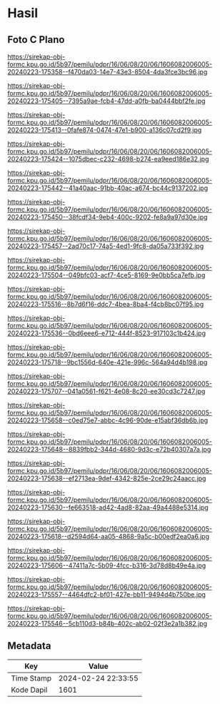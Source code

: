 # Hasil

## Foto C Plano

https://sirekap-obj-formc.kpu.go.id/5b97/pemilu/pdpr/16/06/08/20/06/1606082006005-20240223-175358--f470da03-14e7-43e3-8504-4da3fce3bc96.jpg

https://sirekap-obj-formc.kpu.go.id/5b97/pemilu/pdpr/16/06/08/20/06/1606082006005-20240223-175405--7395a9ae-fcb4-47dd-a0fb-ba0444bbf2fe.jpg

https://sirekap-obj-formc.kpu.go.id/5b97/pemilu/pdpr/16/06/08/20/06/1606082006005-20240223-175413--0fafe874-0474-47e1-b900-a136c07cd2f9.jpg

https://sirekap-obj-formc.kpu.go.id/5b97/pemilu/pdpr/16/06/08/20/06/1606082006005-20240223-175424--1075dbec-c232-4698-b274-ea9eed186e32.jpg

https://sirekap-obj-formc.kpu.go.id/5b97/pemilu/pdpr/16/06/08/20/06/1606082006005-20240223-175442--41a40aac-91bb-40ac-a674-bc44c9137202.jpg

https://sirekap-obj-formc.kpu.go.id/5b97/pemilu/pdpr/16/06/08/20/06/1606082006005-20240223-175450--38fcdf34-9eb4-400c-9202-fe8a9a97d30e.jpg

https://sirekap-obj-formc.kpu.go.id/5b97/pemilu/pdpr/16/06/08/20/06/1606082006005-20240223-175457--2ad70c17-74a5-4ed1-9fc8-da05a733f392.jpg

https://sirekap-obj-formc.kpu.go.id/5b97/pemilu/pdpr/16/06/08/20/06/1606082006005-20240223-175504--049bfc03-acf7-4ce5-8169-9e0bb5ca7efb.jpg

https://sirekap-obj-formc.kpu.go.id/5b97/pemilu/pdpr/16/06/08/20/06/1606082006005-20240223-175516--8b7d6f16-ddc7-4bea-8ba4-f4cb8bc07f95.jpg

https://sirekap-obj-formc.kpu.go.id/5b97/pemilu/pdpr/16/06/08/20/06/1606082006005-20240223-175536--0bd6eee6-e712-444f-8523-917103c1b424.jpg

https://sirekap-obj-formc.kpu.go.id/5b97/pemilu/pdpr/16/06/08/20/06/1606082006005-20240223-175718--9bc1556d-640e-421e-996c-564a94d4b198.jpg

https://sirekap-obj-formc.kpu.go.id/5b97/pemilu/pdpr/16/06/08/20/06/1606082006005-20240223-175707--041a0561-f621-4e08-8c20-ee30cd3c7247.jpg

https://sirekap-obj-formc.kpu.go.id/5b97/pemilu/pdpr/16/06/08/20/06/1606082006005-20240223-175658--c0ed75e7-abbc-4c96-90de-e15abf36db6b.jpg

https://sirekap-obj-formc.kpu.go.id/5b97/pemilu/pdpr/16/06/08/20/06/1606082006005-20240223-175648--8839fbb2-344d-4680-9d3c-e72b40307a7a.jpg

https://sirekap-obj-formc.kpu.go.id/5b97/pemilu/pdpr/16/06/08/20/06/1606082006005-20240223-175638--ef2713ea-9def-4342-825e-2ce29c24aacc.jpg

https://sirekap-obj-formc.kpu.go.id/5b97/pemilu/pdpr/16/06/08/20/06/1606082006005-20240223-175630--fe663518-ad42-4ad8-82aa-49a4488e5314.jpg

https://sirekap-obj-formc.kpu.go.id/5b97/pemilu/pdpr/16/06/08/20/06/1606082006005-20240223-175618--d2594d64-aa05-4868-9a5c-b00edf2ea0a6.jpg

https://sirekap-obj-formc.kpu.go.id/5b97/pemilu/pdpr/16/06/08/20/06/1606082006005-20240223-175606--47411a7c-5b09-4fcc-b316-3d78d8b49e4a.jpg

https://sirekap-obj-formc.kpu.go.id/5b97/pemilu/pdpr/16/06/08/20/06/1606082006005-20240223-175557--4464dfc2-bf01-427e-bb11-9494d4b750be.jpg

https://sirekap-obj-formc.kpu.go.id/5b97/pemilu/pdpr/16/06/08/20/06/1606082006005-20240223-175546--5cb110d3-b84b-402c-ab02-02f3e2a1b382.jpg


## Metadata

| Key        | Value               |
| ---------- | ------------------- |
| Time Stamp | 2024-02-24 22:33:55 |
| Kode Dapil | 1601                |



